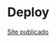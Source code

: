 <h1>Deploy</h1>
<a href="https://sorteadoronline.netlify.app/">Site publicado</a>
<br>
<br>
<img src="">
<img src="">
<br>
